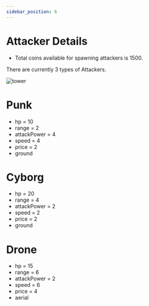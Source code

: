 ```yaml
---
sidebar_position: 6
---
```


# Attacker Details

- Total coins available for spawning attackers is 1500.

There are currently 3 types of Attackers.

<img src="/img/Overview/GameRules/attackers.png" alt="tower"/>

# Punk

- hp = 10
- range = 2
- attackPower = 4
- speed = 4
- price = 2
- ground

# Cyborg

- hp = 20
- range = 4
- attackPower = 2
- speed = 2
- price = 2
- ground

# Drone

- hp = 15
- range = 6
- attackPower = 2
- speed = 6
- price = 4
- aerial
